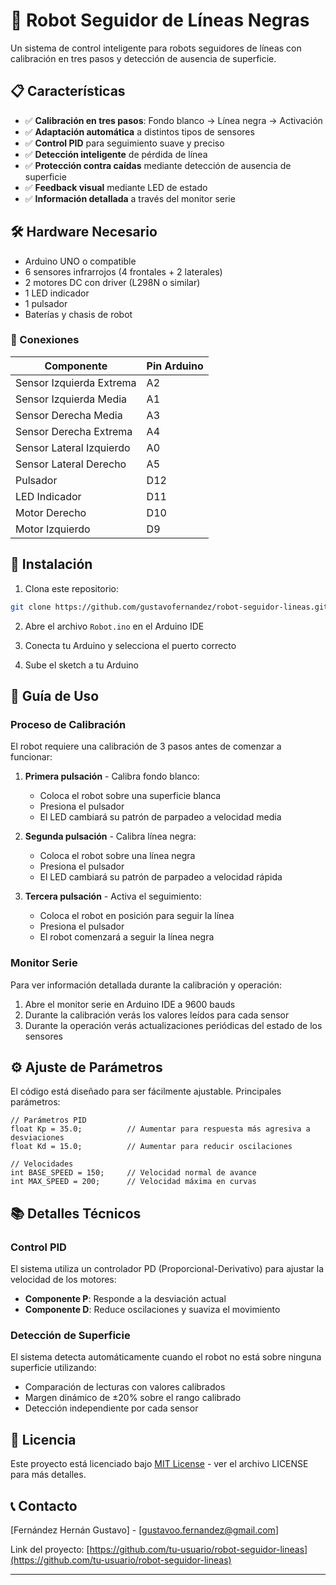 # 🤖 Robot Seguidor de Líneas Negras

Un sistema de control inteligente para robots seguidores de líneas con calibración en tres pasos y detección de ausencia de superficie.


## 📋 Características

- ✅ **Calibración en tres pasos**: Fondo blanco → Línea negra → Activación
- ✅ **Adaptación automática** a distintos tipos de sensores
- ✅ **Control PID** para seguimiento suave y preciso
- ✅ **Detección inteligente** de pérdida de línea
- ✅ **Protección contra caídas** mediante detección de ausencia de superficie
- ✅ **Feedback visual** mediante LED de estado
- ✅ **Información detallada** a través del monitor serie

## 🛠️ Hardware Necesario

- Arduino UNO o compatible
- 6 sensores infrarrojos (4 frontales + 2 laterales)
- 2 motores DC con driver (L298N o similar)
- 1 LED indicador
- 1 pulsador
- Baterías y chasis de robot

### 📌 Conexiones

| Componente | Pin Arduino |
|------------|-------------|
| Sensor Izquierda Extrema | A2 |
| Sensor Izquierda Media | A1 |
| Sensor Derecha Media | A3 |
| Sensor Derecha Extrema | A4 |
| Sensor Lateral Izquierdo | A0 |
| Sensor Lateral Derecho | A5 |
| Pulsador | D12 |
| LED Indicador | D11 |
| Motor Derecho | D10 |
| Motor Izquierdo | D9 |

## 🚀 Instalación

1. Clona este repositorio:
```bash
git clone https://github.com/gustavofernandez/robot-seguidor-lineas.git
```

2. Abre el archivo `Robot.ino` en el Arduino IDE

3. Conecta tu Arduino y selecciona el puerto correcto

4. Sube el sketch a tu Arduino

## 📖 Guía de Uso

### Proceso de Calibración

El robot requiere una calibración de 3 pasos antes de comenzar a funcionar:

1. **Primera pulsación** - Calibra fondo blanco:
   - Coloca el robot sobre una superficie blanca
   - Presiona el pulsador
   - El LED cambiará su patrón de parpadeo a velocidad media

2. **Segunda pulsación** - Calibra línea negra:
   - Coloca el robot sobre una línea negra
   - Presiona el pulsador
   - El LED cambiará su patrón de parpadeo a velocidad rápida

3. **Tercera pulsación** - Activa el seguimiento:
   - Coloca el robot en posición para seguir la línea
   - Presiona el pulsador
   - El robot comenzará a seguir la línea negra

### Monitor Serie

Para ver información detallada durante la calibración y operación:

1. Abre el monitor serie en Arduino IDE a 9600 bauds
2. Durante la calibración verás los valores leídos para cada sensor
3. Durante la operación verás actualizaciones periódicas del estado de los sensores

## ⚙️ Ajuste de Parámetros

El código está diseñado para ser fácilmente ajustable. Principales parámetros:

```arduino
// Parámetros PID
float Kp = 35.0;          // Aumentar para respuesta más agresiva a desviaciones
float Kd = 15.0;          // Aumentar para reducir oscilaciones

// Velocidades
int BASE_SPEED = 150;     // Velocidad normal de avance
int MAX_SPEED = 200;      // Velocidad máxima en curvas
```

## 📚 Detalles Técnicos

### Control PID

El sistema utiliza un controlador PD (Proporcional-Derivativo) para ajustar la velocidad de los motores:

- **Componente P**: Responde a la desviación actual
- **Componente D**: Reduce oscilaciones y suaviza el movimiento

### Detección de Superficie

El sistema detecta automáticamente cuando el robot no está sobre ninguna superficie utilizando:

- Comparación de lecturas con valores calibrados
- Margen dinámico de ±20% sobre el rango calibrado
- Detección independiente por cada sensor

## 📄 Licencia

Este proyecto está licenciado bajo [MIT License](LICENSE) - ver el archivo LICENSE para más detalles.

## 📞 Contacto

[Fernández Hernán Gustavo] - [gustavoo.fernandez@gmail.com]

Link del proyecto: [https://github.com/tu-usuario/robot-seguidor-lineas](https://github.com/tu-usuario/robot-seguidor-lineas)

---

